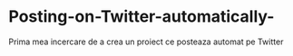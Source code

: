 # Posting-on-Twitter-automatically-
Prima mea incercare de a crea un proiect ce posteaza automat pe Twitter
